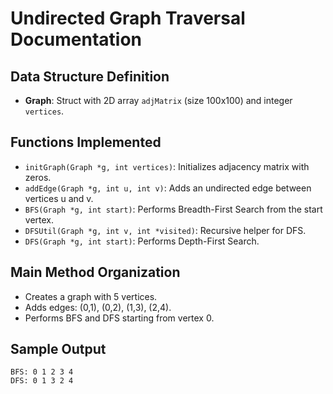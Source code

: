 # Undirected Graph Traversal Documentation

## Data Structure Definition
- **Graph**: Struct with 2D array `adjMatrix` (size 100x100) and integer `vertices`.

## Functions Implemented
- `initGraph(Graph *g, int vertices)`: Initializes adjacency matrix with zeros.
- `addEdge(Graph *g, int u, int v)`: Adds an undirected edge between vertices u and v.
- `BFS(Graph *g, int start)`: Performs Breadth-First Search from the start vertex.
- `DFSUtil(Graph *g, int v, int *visited)`: Recursive helper for DFS.
- `DFS(Graph *g, int start)`: Performs Depth-First Search.

## Main Method Organization
- Creates a graph with 5 vertices.
- Adds edges: (0,1), (0,2), (1,3), (2,4).
- Performs BFS and DFS starting from vertex 0.

## Sample Output
```
BFS: 0 1 2 3 4
DFS: 0 1 3 2 4
```